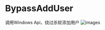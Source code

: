 # BypassAddUser
调用Windows Api，绕过杀软添加用户
![images](https://github.com/TryA9ain/BypassAddUser/blob/master/Pictures/Snipaste_2020-10-04_11-11-08.jpg)
